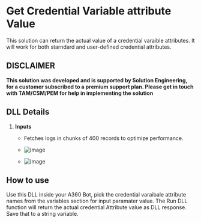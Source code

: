 # Get Credential Variable attribute Value

This solution can return the actual value of a credential varaible attributes. It will work for both starndard and user-defined credential attributes.

## DISCLAIMER
**This solution was developed and is supported by Solution Engineering, for a customer subscribed to a premium support plan. Please get in touch with TAM/CSM/PEM for help in implementing the solution** 


## DLL Details

1. **Inputs**
   - Fetches logs in chunks of 400 records to optimize performance.
   - ![image](https://github.com/user-attachments/assets/839e6437-8b0c-4e8d-95fd-2b1644a4aa9f)

  
   - ![image](https://github.com/user-attachments/assets/31a54c31-20f1-4e8b-823c-9fbf6fc0ee6b)




## How to use
Use this DLL inside your A360 Bot, pick the credential varaibale attribute names from the variables section for input paramater value. 
The Run DLL function will return the actual credential Attribute value as DLL response. Save that to a string variable.


